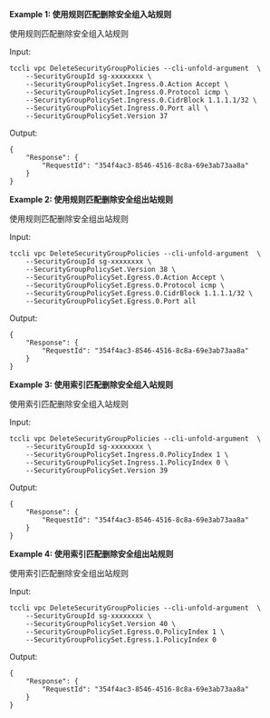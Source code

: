 **Example 1: 使用规则匹配删除安全组入站规则**

使用规则匹配删除安全组入站规则

Input: 

```
tccli vpc DeleteSecurityGroupPolicies --cli-unfold-argument  \
    --SecurityGroupId sg-xxxxxxxx \
    --SecurityGroupPolicySet.Ingress.0.Action Accept \
    --SecurityGroupPolicySet.Ingress.0.Protocol icmp \
    --SecurityGroupPolicySet.Ingress.0.CidrBlock 1.1.1.1/32 \
    --SecurityGroupPolicySet.Ingress.0.Port all \
    --SecurityGroupPolicySet.Version 37
```

Output: 
```
{
    "Response": {
        "RequestId": "354f4ac3-8546-4516-8c8a-69e3ab73aa8a"
    }
}
```

**Example 2: 使用规则匹配删除安全组出站规则**

使用规则匹配删除安全组出站规则

Input: 

```
tccli vpc DeleteSecurityGroupPolicies --cli-unfold-argument  \
    --SecurityGroupId sg-xxxxxxxx \
    --SecurityGroupPolicySet.Version 38 \
    --SecurityGroupPolicySet.Egress.0.Action Accept \
    --SecurityGroupPolicySet.Egress.0.Protocol icmp \
    --SecurityGroupPolicySet.Egress.0.CidrBlock 1.1.1.1/32 \
    --SecurityGroupPolicySet.Egress.0.Port all
```

Output: 
```
{
    "Response": {
        "RequestId": "354f4ac3-8546-4516-8c8a-69e3ab73aa8a"
    }
}
```

**Example 3: 使用索引匹配删除安全组入站规则**

使用索引匹配删除安全组入站规则

Input: 

```
tccli vpc DeleteSecurityGroupPolicies --cli-unfold-argument  \
    --SecurityGroupId sg-xxxxxxxx \
    --SecurityGroupPolicySet.Ingress.0.PolicyIndex 1 \
    --SecurityGroupPolicySet.Ingress.1.PolicyIndex 0 \
    --SecurityGroupPolicySet.Version 39
```

Output: 
```
{
    "Response": {
        "RequestId": "354f4ac3-8546-4516-8c8a-69e3ab73aa8a"
    }
}
```

**Example 4: 使用索引匹配删除安全组出站规则**

使用索引匹配删除安全组出站规则

Input: 

```
tccli vpc DeleteSecurityGroupPolicies --cli-unfold-argument  \
    --SecurityGroupId sg-xxxxxxxx \
    --SecurityGroupPolicySet.Version 40 \
    --SecurityGroupPolicySet.Egress.0.PolicyIndex 1 \
    --SecurityGroupPolicySet.Egress.1.PolicyIndex 0
```

Output: 
```
{
    "Response": {
        "RequestId": "354f4ac3-8546-4516-8c8a-69e3ab73aa8a"
    }
}
```

